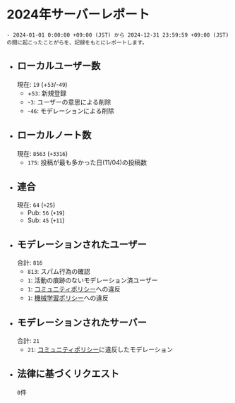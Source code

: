 # 2024年サーバーレポート
	- 2024-01-01 0:00:00 +09:00 (JST) から 2024-12-31 23:59:59 +09:00 (JST) の間に起こったことがらを、記録をもとにレポートします。
- ## ローカルユーザー数
  現在: `19` (+`53`/-`49`)
	- +`53`: 新規登録
	- -`3`: ユーザーの意思による削除
	- -`46`: モデレーションによる削除
- ## ローカルノート数
  現在: `8563` (`+3316`)
	- `175`: 投稿が最も多かった日(11/04)の投稿数
- ## 連合
  現在: `64` (`+25`)
	- Pub: `56` (`+19`)
	- Sub: `45` (`+11`)
- ## モデレーションされたユーザー
  合計: `816`
	- `813`: スパム行為の確認
	- `1`: 活動の痕跡のないモデレーション済ユーザー
	- `1`: [コミュニティポリシー]([[policies/community]])への違反
	- `1`: [機械学習ポリシー]([[policies/machine-learning]])への違反
- ## モデレーションされたサーバー
  合計: `21`
	- `21`: [コミュニティポリシー]([[policies/community]])に違反したモデレーション
- ## 法律に基づくリクエスト
  `0`件